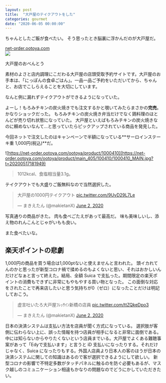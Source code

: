 ```yaml
---
layout: post
title:  "大戸屋のテイクアウトをした"
categories: gourmet
date: "2020-06-05 00:00:00"
---
```


ちゃんとしたご飯が食べたい。
そう思ったとき脳裏に浮かんだのが大戸屋だ。


<div class="card">
  <a href="https://net-order.ootoya.com/ootoya/"></a>
  <div class="card__header">
    <a href="https://net-order.ootoya.com/ootoya/">net-order.ootoya.com</a>
  </div>
  <div class="card__image">
    <img src="https://net-order.ootoya.com/ootoya/media/favicon/apple-touch-icon-57x57.png/ootoya/media/apple-touch-icon-60x60.png/ootoya/media/apple-touch-icon-72x72.png/ootoya/media/apple-touch-icon-76x76.png/ootoya/media/apple-touch-icon-114x114.png/ootoya/media/apple-touch-icon-120x120.png/ootoya/media/apple-touch-icon-144x144.png/ootoya/media/apple-touch-icon-152x152.png/ootoya/media/apple-touch-icon-180x180.png">
  </div>
  <div class="card__title">
    <p>大戸屋のおべんとう</p>
  </div>
  <div class="card__description">
    <p>素材のよさと店内調理にこだわる大戸屋の店頭受取予約サイトです。大戸屋のお手本は、「にっぽんの食卓ごはん」。一品一品ご予約をいただいてから、ちゃんと、お店でこしらえることを大切にしています。</p>
  </div>
</div>


なんと例に漏れずテイクアウトができるようになっていた。

よーし！もろみチキンの炭火焼きでも注文するかと覗いてみたらまさかの**完売**。
かなりショックだった。
もろみチキンの炭火焼き弁当だけでなく鶏料理のほとんどが売り切れ状態になっていた。
大戸屋といえばもろみチキンの炭火焼きなのに頼めないなんて...と思っていたらピックアップされている商品を発見した。

今回ネットで注文したのはキャンペーンで半額になっている**サーロインステーキ重 1,000円(税込)**だ。

![https://net-order.ootoya.com/ootoya/product/1000410](https://net-order.ootoya.com/ootoya/product/main_405/100410/1000410_MAIN.jpg?t=20200517181949)

> 1012kcal、食塩相当量3.1g。

テイクアウトでも大盛りご飯無料なので当然選択した。

<blockquote class="twitter-tweet tw-align-center"><p lang="ja" dir="ltr">大戸屋の1000円テイクアウト <a href="https://t.co/9UvD29L7Le">pic.twitter.com/9UvD29L7Le</a></p>&mdash; まきえたん (@makietanX) <a href="https://twitter.com/makietanX/status/1267652708502171651?ref_src=twsrc%5Etfw">June 2, 2020</a></blockquote> <script async src="https://platform.twitter.com/widgets.js" charset="utf-8"></script>

写真通りの商品がきた。
肉も食べごたえがあって最高だ。
味も美味しいし、添え物のれんこんとじゃがいもも良い。

また食べたいな。

## 楽天ポイントの悲劇

1,000円の商品を買う場合は1,000ptないと使えませんと言われた。
頭イカれてんのかと思ったが新型コロナ禍で揉めるのもよくないと思い、それはおかしいんだけどなぁと言って終えた。結局、全額 Suica で支払った。期間限定の楽天ポイントの消費もできずに非常にもやもやする買い物となった。
この面倒な対応をされたことで再来店したいと思う気持ちが0（ゼロ）になったことだけは明記しておこう。

<blockquote class="twitter-tweet tw-align-center"><p lang="ja" dir="ltr">虚言吐いたろ大戸屋ﾌﾚｯｻｲﾝ新橋の店員 <a href="https://t.co/ttZQkeDpo3">pic.twitter.com/ttZQkeDpo3</a></p>&mdash; まきえたん (@makietanX) <a href="https://twitter.com/makietanX/status/1267647298101624832?ref_src=twsrc%5Etfw">June 2, 2020</a></blockquote> <script async src="https://platform.twitter.com/widgets.js" charset="utf-8"></script>

日本の決済システムは支払い方法を店員が聞く方式になっている。
選択肢が客側に伝わらない上に、誤った情報を持つ店員が相手になると非常に面倒である。中には知らないからやりたくないという店員までいる。大戸屋でよくある難聴事案があって「Edyで支払います」と言うと iD 支払いになったりする。それだけじゃなく、Suica になったりもする。外国人店員より日本人の客のほうが日本の決済システムに関しての知識はあるので客が選択できるようにして欲しい。
新型コロナの影響で不特定多数がタッチパネルに触るのを防ぐ必要もあるが、マスク越しのコミュニケーション相違もかなりの問題なのでどうにかしていただきたい。
